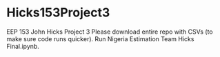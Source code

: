 # Hicks153Project3
EEP 153 John Hicks Project 3
Please download entire repo with CSVs (to make sure code runs quicker). Run Nigeria Estimation Team Hicks Final.ipynb.
